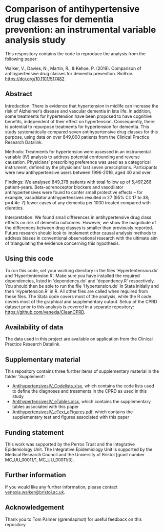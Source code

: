 # Comparison of antihypertensive drug classes for dementia prevention: an instrumental variable analysis study

This respository contains the code to reproduce the analysis from the following paper:

Walker, V., Davies, N., Martin, R., & Kehoe, P. (2019). Comparison of antihypertensive drug classes for dementia prevention. BioRxiv. https://doi.org/10.1101/517482

## Abstract

Introduction: There is evidence that hypertension in midlife can increase the risk of Alzheimer’s disease and vascular dementia in late life. In addition, some treatments for hypertension have been proposed to have cognitive benefits, independent of their effect on hypertension. Consequently, there is potential to repurpose treatments for hypertension for dementia. This study systematically compared seven antihypertensive drug classes for this purpose, using data on over 849,000 patients from the Clinical Practice Research Datalink. 

Methods: Treatments for hypertension were assessed in an instrumental variable (IV) analysis to address potential confounding and reverse causation. Physicians’ prescribing preference was used as a categorical instrument, defined by the physicians’ last seven prescriptions. Participants were new antihypertensive users between 1996-2016, aged 40 and over.

Findings: We analysed 849,378 patients with total follow up of 5,497,266 patient-years. Beta-adrenoceptor blockers and vasodilator antihypertensives were found to confer small protective effects – for example, vasodilator antihypertensives resulted in 27 (95% CI: 17 to 38; p=4.4e-7) fewer cases of any dementia per 1000 treated compared with diuretics.

Interpretation: We found small differences in antihypertensive drug class effects on risk of dementia outcomes. However, we show the magnitude of the differences between drug classes is smaller than previously reported. Future research should look to implement other causal analysis methods to address biases in conventional observational research with the ultimate aim of triangulating the evidence concerning this hypothesis.

## Using this code

To run this code, set your working directory in the files ‘Hypertentension.do’ and ‘Hypertentension.R’. Make sure you have installed the required dependencies, listed in 'dependency.do' and 'dependency.R' respectively. You should then be able to run the file ‘Hypertension.do’ in Stata initially and then ‘Hypertension.R’ in R. All other files are called when required from these files. The Stata code covers most of the analysis, while the R code covers most of the graphical and supplementary output. Setup of the CPRD dataset prior to this analysis is covered in a separate repository: https://github.com/venexia/CleanCPRD.

## Availability of data

The data used in this project are available on application from the Clinical Practice Research Datalink.

## Supplementary material

This repository contains three further items of supplementary material in the folder ‘Supplement’: 
- [AntihypertensivesIV_Codelists.xlsx](https://github.com/venexia/repurposing-antihypertensives-dementia/blob/master/supplement/AntihypertensivesIV_Codelists.xlsx), which contains the code lists used to define the diagnoses and treatments in the CPRD as used in this study
- [AntihypertensivesIV_eTables.xlsx](https://github.com/venexia/repurposing-antihypertensives-dementia/blob/master/supplement/AntihypertensivesIV_eTables.xlsx), which contains the supplementary tables associated with this paper
- [AntihypertensivesIV_eText_eFigures.pdf](https://github.com/venexia/repurposing-antihypertensives-dementia/blob/master/supplement/AntihypertensivesIV_eText_eFigures.pdf), which contains the supplementary test and figures associated with this paper

## Funding statement

This work was supported by the Perros Trust and the Integrative Epidemiology Unit. The Integrative Epidemiology Unit is supported by the Medical Research Council and the University of Bristol [grant number MC_UU_00011/1, MC_UU_00011/3]. 

## Further information

If you would like any further information, please contact venexia.walker@bristol.ac.uk. 

## Acknowledgement

Thank you to Tom Palmer (@remlapmot) for useful feedback on this repository.